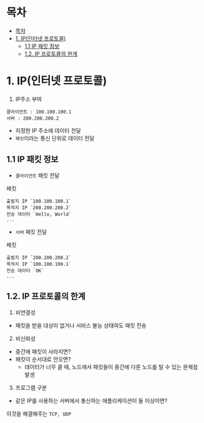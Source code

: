 # 목차
- [목차](#목차)
- [1. IP(인터넷 프로토콜)](#1-ip인터넷-프로토콜)
  - [1.1 IP 패킷 정보](#11-ip-패킷-정보)
  - [1.2. IP 프로토콜의 한계](#12-ip-프로토콜의-한계)


# 1. IP(인터넷 프로토콜)
1. IP주소 부여
```
클라이언트 : 100.100.100.1
서버 : 200.200.200.2
```
- 지정한 IP 주소에 데이터 전달
- `패킷`이라는 통신 단위로 데이터 전달

## 1.1 IP 패킷 정보
- `클라이언트` 패킷 전달

패킷
```
출발지 IP `100.100.100.1`
목적지 IP `200.200.200.2`
전송 데이터 `Hello, World`
...
```

- `서버` 패킷 전달

패킷
```
출발지 IP `200.200.200.2`
목적지 IP `100.100.100.1`
전송 데이터 `OK`
...
```

## 1.2. IP 프로토콜의 한계
1. 비연결성
- 패킷을 받을 대상이 없거나 서비스 불능 상태여도 패킷 전송

2. 비신뢰성
- 중간에 패킷이 사라지면?
- 패킷이 순서대로 안오면?
  - 데이터가 너무 클 때, 노드에서 패킷들이 중간에 다른 노드를 탈 수 있는 문제점 발생

3. 프로그램 구분
- 같은 IP를 사용하는 서버에서 통신하는 애플리케이션이 둘 이상이면?

이것을 해결해주는 `TCP, UDP`
